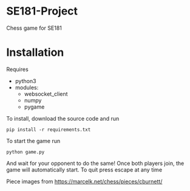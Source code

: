 # SE181-Project
Chess game for SE181

# Installation
Requires 
- python3
- modules: 
    - websocket_client
    - numpy
    - pygame

To install, download the source code and run

    pip install -r requirements.txt

To start the game run

    python game.py

And wait for your opponent to do the same! Once both players join, the game will automatically start. To quit press escape at any time

Piece images from https://marcelk.net/chess/pieces/cburnett/